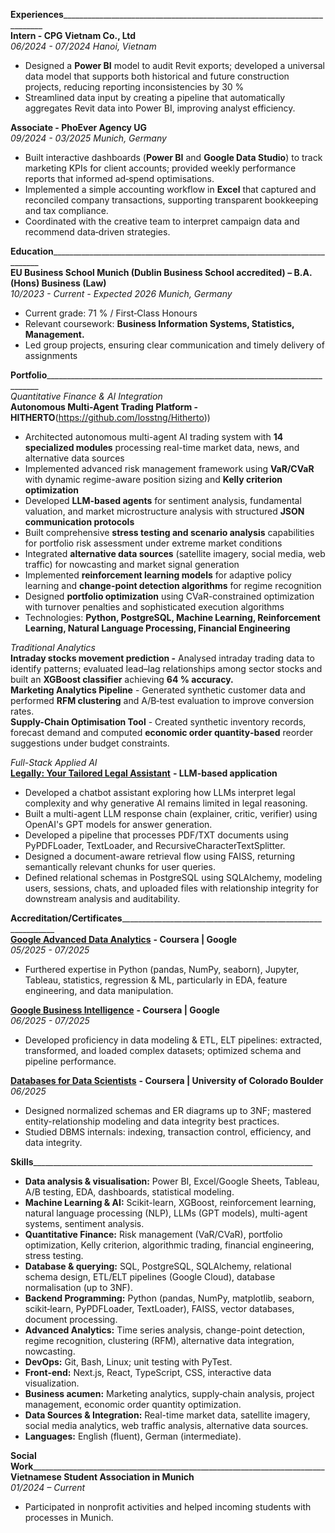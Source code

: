 **Experiences**\_\_\_\_\_\_\_\_\_\_\_\_\_\_\_\_\_\_\_\_\_\_\_\_\_\_\_\_\_\_\_\_\_\_\_\_\_\_\_\_\_\_\_\_\_\_\_\_\_\_\_\_\_\_\_\_\_\_\_\_\_\_\_\_\_\_\_\_\_\_\_\_\_  
**Intern \- CPG Vietnam Co., Ltd**  
*06/2024 \- 07/2024*								                  *Hanoi, Vietnam*

* Designed a **Power BI** model to audit Revit exports; developed a universal data model that supports both historical and future construction projects, reducing reporting inconsistencies by 30 %  
* Streamlined data input by creating a pipeline that automatically aggregates Revit data into Power BI, improving analyst efficiency.

**Associate \- PhoEver Agency UG**						        
*09/2024 \- 03/2025*								              *Munich, Germany*

* Built interactive dashboards (**Power BI** and **Google Data Studio**) to track marketing KPIs for client accounts; provided weekly performance reports that informed ad‑spend optimisations.  
* Implemented a simple accounting workflow in **Excel** that captured and reconciled company transactions, supporting transparent bookkeeping and tax compliance.  
* Coordinated with the creative team to interpret campaign data and recommend data‑driven strategies.

**Education**\_\_\_\_\_\_\_\_\_\_\_\_\_\_\_\_\_\_\_\_\_\_\_\_\_\_\_\_\_\_\_\_\_\_\_\_\_\_\_\_\_\_\_\_\_\_\_\_\_\_\_\_\_\_\_\_\_\_\_\_\_\_\_\_\_\_\_\_\_\_\_\_\_\_\_  
**EU Business School Munich (Dublin Business School accredited) – B.A. (Hons) Business (Law)**   
*10/2023 \- Current \- Expected 2026								              Munich, Germany*

* Current grade: 71 % / First‑Class Honours  
* Relevant coursework: **Business Information Systems, Statistics, Management.**  
* Led group projects, ensuring clear communication and timely delivery of assignments

**Portfolio**\_\_\_\_\_\_\_\_\_\_\_\_\_\_\_\_\_\_\_\_\_\_\_\_\_\_\_\_\_\_\_\_\_\_\_\_\_\_\_\_\_\_\_\_\_\_\_\_\_\_\_\_\_\_\_\_\_\_\_\_\_\_\_\_\_\_\_\_\_\_\_\_\_\_\_\_  
*Quantitative Finance & AI Integration*  
**Autonomous Multi-Agent Trading Platform - HITHERTO**(https://github.com/losstng/Hitherto))

* Architected autonomous multi-agent AI trading system with **14 specialized modules** processing real-time market data, news, and alternative data sources  
* Implemented advanced risk management framework using **VaR/CVaR** with dynamic regime-aware position sizing and **Kelly criterion optimization**  
* Developed **LLM-based agents** for sentiment analysis, fundamental valuation, and market microstructure analysis with structured **JSON communication protocols**  
* Built comprehensive **stress testing and scenario analysis** capabilities for portfolio risk assessment under extreme market conditions  
* Integrated **alternative data sources** (satellite imagery, social media, web traffic) for nowcasting and market signal generation  
* Implemented **reinforcement learning models** for adaptive policy learning and **change-point detection algorithms** for regime recognition  
* Designed **portfolio optimization** using CVaR-constrained optimization with turnover penalties and sophisticated execution algorithms  
* Technologies: **Python, PostgreSQL, Machine Learning, Reinforcement Learning, Natural Language Processing, Financial Engineering**

*Traditional Analytics*  
**Intraday stocks movement prediction \-** Analysed intraday trading data to identify patterns; evaluated lead–lag relationships among sector stocks and built an **XGBoost classifier** achieving **64 % accuracy.**  
**Marketing Analytics Pipeline** \- Generated synthetic customer data and performed **RFM clustering** and A/B‑test evaluation to improve conversion rates.  
**Supply-Chain Optimisation Tool** \- Created synthetic inventory records, forecast demand and computed **economic order quantity‑based** reorder suggestions under budget constraints.  

*Full-Stack Applied AI*  
[**Legally: Your Tailored Legal Assistant**](https://github.com/losstng/Legally) **\- LLM-based application**

* Developed a chatbot assistant exploring how LLMs interpret legal complexity and why generative AI remains limited in legal reasoning.  
* Built a multi-agent LLM response chain (explainer, critic, verifier) using OpenAI's GPT models for answer generation.  
* Developed a pipeline that processes PDF/TXT documents using PyPDFLoader, TextLoader, and RecursiveCharacterTextSplitter.  
* Designed a document-aware retrieval flow using FAISS, returning semantically relevant chunks for user queries.  
* Defined relational schemas in PostgreSQL using SQLAlchemy, modeling users, sessions, chats, and uploaded files with relationship integrity for downstream analysis and auditability.

**Accreditation/Certificates**\_\_\_\_\_\_\_\_\_\_\_\_\_\_\_\_\_\_\_\_\_\_\_\_\_\_\_\_\_\_\_\_\_\_\_\_\_\_\_\_\_\_\_\_\_\_\_\_\_\_\_\_\_\_\_\_\_\_\_\_\_  
[**Google Advanced Data Analytics**](https://coursera.org/share/cb91d4586bfbd1a37de1a1d02efe4abf) **\- Coursera | Google**  
*05/2025 \- 07/2025*

* Furthered expertise in Python (pandas, NumPy, seaborn), Jupyter, Tableau, statistics, regression & ML, particularly in EDA, feature engineering, and data manipulation.

[**Google Business Intelligence**](https://coursera.org/share/a492cb0af4307a717192786c6e962bed) **\- Coursera | Google**  
*06/2025 \- 07/2025*

* Developed proficiency in data modeling & ETL, ELT pipelines: extracted, transformed, and loaded complex datasets; optimized schema and pipeline performance.

[**Databases for Data Scientists**](https://coursera.org/share/11265524f973694bb4058bd2524d98ff) **\- Coursera | University of Colorado Boulder**   
*06/2025*

* Designed normalized schemas and ER diagrams up to 3NF; mastered entity-relationship modeling and data integrity best practices.  
* Studied DBMS internals: indexing, transaction control, efficiency, and data integrity.

**Skills**\_\_\_\_\_\_\_\_\_\_\_\_\_\_\_\_\_\_\_\_\_\_\_\_\_\_\_\_\_\_\_\_\_\_\_\_\_\_\_\_\_\_\_\_\_\_\_\_\_\_\_\_\_\_\_\_\_\_\_\_\_\_\_\_\_\_\_\_\_\_

* **Data analysis & visualisation:** Power BI, Excel/Google Sheets, Tableau, A/B testing, EDA, dashboards, statistical modeling.  
* **Machine Learning & AI:** Scikit-learn, XGBoost, reinforcement learning, natural language processing (NLP), LLMs (GPT models), multi-agent systems, sentiment analysis.  
* **Quantitative Finance:** Risk management (VaR/CVaR), portfolio optimization, Kelly criterion, algorithmic trading, financial engineering, stress testing.  
* **Database & querying:** SQL, PostgreSQL, SQLAlchemy, relational schema design, ETL/ELT pipelines (Google Cloud), database normalisation (up to 3NF).  
* **Backend Programming:** Python (pandas, NumPy, matplotlib, seaborn, scikit‑learn, PyPDFLoader, TextLoader), FAISS, vector databases, document processing.  
* **Advanced Analytics:** Time series analysis, change-point detection, regime recognition, clustering (RFM), alternative data integration, nowcasting.  
* **DevOps:** Git, Bash, Linux; unit testing with PyTest.  
* **Front‑end:** Next.js, React, TypeScript, CSS, interactive data visualization.  
* **Business acumen:** Marketing analytics, supply‑chain analysis, project management, economic order quantity optimization.  
* **Data Sources & Integration:** Real-time market data, satellite imagery, social media analytics, web traffic analysis, alternative data sources.  
* **Languages:** English (fluent), German (intermediate).

**Social Work**\_\_\_\_\_\_\_\_\_\_\_\_\_\_\_\_\_\_\_\_\_\_\_\_\_\_\_\_\_\_\_\_\_\_\_\_\_\_\_\_\_\_\_\_\_\_\_\_\_\_\_\_\_\_\_\_\_\_\_\_\_\_\_\_\_\_\_\_\_\_\_\_\_  
**Vietnamese Student Association in Munich**  
*01/2024 – Current*

* Participated in nonprofit activities and helped incoming students with processes in Munich.